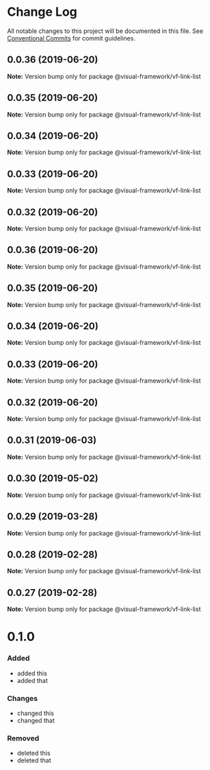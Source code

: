 # Change Log

All notable changes to this project will be documented in this file.
See [Conventional Commits](https://conventionalcommits.org) for commit guidelines.

## 0.0.36 (2019-06-20)

**Note:** Version bump only for package @visual-framework/vf-link-list





## 0.0.35 (2019-06-20)

**Note:** Version bump only for package @visual-framework/vf-link-list





## 0.0.34 (2019-06-20)

**Note:** Version bump only for package @visual-framework/vf-link-list





## 0.0.33 (2019-06-20)

**Note:** Version bump only for package @visual-framework/vf-link-list





## 0.0.32 (2019-06-20)

**Note:** Version bump only for package @visual-framework/vf-link-list





## 0.0.36 (2019-06-20)

**Note:** Version bump only for package @visual-framework/vf-link-list





## 0.0.35 (2019-06-20)

**Note:** Version bump only for package @visual-framework/vf-link-list





## 0.0.34 (2019-06-20)

**Note:** Version bump only for package @visual-framework/vf-link-list





## 0.0.33 (2019-06-20)

**Note:** Version bump only for package @visual-framework/vf-link-list





## 0.0.32 (2019-06-20)

**Note:** Version bump only for package @visual-framework/vf-link-list





## 0.0.31 (2019-06-03)

**Note:** Version bump only for package @visual-framework/vf-link-list





## 0.0.30 (2019-05-02)

**Note:** Version bump only for package @visual-framework/vf-link-list





## 0.0.29 (2019-03-28)

**Note:** Version bump only for package @visual-framework/vf-link-list





## 0.0.28 (2019-02-28)

**Note:** Version bump only for package @visual-framework/vf-link-list





## 0.0.27 (2019-02-28)

**Note:** Version bump only for package @visual-framework/vf-link-list





# 0.1.0

### Added
- added this
- added that

### Changes

- changed this
- changed that

### Removed

- deleted this
- deleted that
